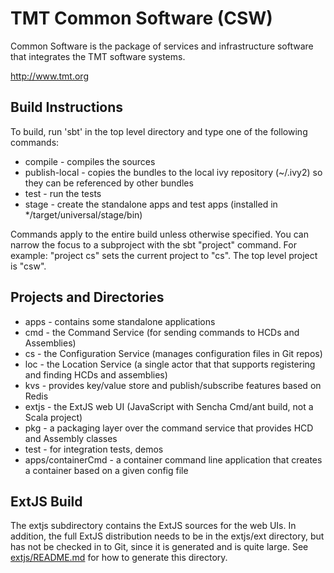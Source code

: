 TMT Common Software (CSW)
=========================

Common Software is the package of services and infrastructure software that integrates the TMT software systems.

http://www.tmt.org

Build Instructions
------------------

To build, run 'sbt' in the top level directory and type one of the following commands:

* compile - compiles the sources
* publish-local - copies the bundles to the local ivy repository (~/.ivy2) so they can be referenced by other bundles
* test - run the tests
* stage - create the standalone apps and test apps (installed in */target/universal/stage/bin)

Commands apply to the entire build unless otherwise specified.
You can narrow the focus to a subproject with the sbt "project" command.
For example: "project cs" sets the current project to "cs". The top level project is "csw".

Projects and Directories
------------------------

* apps - contains some standalone applications
* cmd - the Command Service (for sending commands to HCDs and Assemblies)
* cs - the Configuration Service (manages configuration files in Git repos)
* loc - the Location Service (a single actor that that supports registering and finding HCDs and assemblies)
* kvs - provides key/value store and publish/subscribe features based on Redis
* extjs - the ExtJS web UI (JavaScript with Sencha Cmd/ant build, not a Scala project)
* pkg - a packaging layer over the command service that provides HCD and Assembly classes
* test - for integration tests, demos
* apps/containerCmd - a container command line application that creates a container based on a given config file

ExtJS Build
-----------

The extjs subdirectory contains the ExtJS sources for the web UIs. In addition,
the full ExtJS distribution needs to be in the extjs/ext directory, but has not be
checked in to Git, since it is generated and is quite large.
See <a href="extjs/README.md">extjs/README.md</a> for how to generate this directory.
